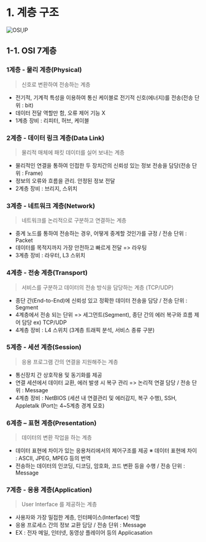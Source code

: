 # 1. 계층 구조  
![OSI,IP](https://github.com/SSAFYSEOUL06CSSTUDY/06CSSTUDY/assets/50236187/a5c6a2bd-9efc-47b0-8f06-e3ce7c592bab)  

## 1-1. OSI 7계층

### 1계층 - 물리 계층(Physical)  
> 신호로 변환하여 전송하는 계층    
- 전기적, 기계적 특성을 이용하여 통신 케이블로 전기적 신호(에너지)를 전송(전송 단위 : bit)
- 데이터 전달 역할만 함, 오류 제어 기능 X
- 1계층 장비 : 리피터, 허브, 케이블

### 2계층 - 데이터 링크 계층(Data Link)  
> 물리적 매체에 패킷 데이터를 실어 보내는 계층  
- 물리적인 연결을 통하여 인접한 두 장치간의 신뢰성 있는 정보 전송을 담당(전송 단위 : Frame)
- 정보의 오류와 흐름을 관리. 안정된 정보 전달
- 2계층 장비 : 브리지, 스위치

### 3계층 - 네트워크 계층(Network)
> 네트워크를 논리적으로 구분하고 연결하는 계층  
- 중계 노드를 통하여 전송하는 경우, 어떻게 중계할 것인가를 규정  / 전송 단위 : Packet
- 데이터를 목적지까지 가장 안전하고 빠르게 전달 => 라우팅
- 3계층 장비 : 라우터, L3 스위치

### 4계층 - 전송 계층(Transport)
> 서비스를 구분하고 데이터의 전송 방식을 담당하는 계층 (TCP/UDP)  
- 종단 간(End-to-End)에 신뢰성 있고 정확한 데이터 전송을 담당 / 전송 단위 : Segment
- 4계층에서 전송 되는 단위 => 세그먼트(Segment), 종단 간의 에러 복구와 흐름 제어 담당  ex) TCP/UDP
- 4계층 장비 : L4 스위치 (3계층 트래픽 분석, 서비스 종류 구분)

### 5계층 - 세션 계층(Session)  
> 응용 프로그램 간의 연결을 지원해주는 계층  
- 통신장치 간 상호작용 및 동기화를 제공
- 연결 세션에서 데이터 교환,  에러 발생 시 복구 관리 => 논리적 연결 담당 / 전송 단위 : Message
- 4계층 장비 : NetBIOS (세션 내 연결관리 및 에러감지, 복구 수행), SSH, Appletalk  (Port는 4~5계층 경계 모호)

### 6계층 – 표현 계층(Presentation)
> 데이터의 변환 작업을 하는 계층  
- 데이터 표현에 차이가 있는 응용처리에서의 제어구조를 제공 ※ 데이터 표현에 차이 : ASCII, JPEG, MPEG 등의 번역
- 전송하는 데이터의 인코딩, 디코딩, 암호화, 코드 변환 등을 수행 / 전송 단위 : Message

### 7계층 - 응용 계층(Application)  
> User Interface 를 제공하는 계층 
- 사용자와 가장 밀접한 계층, 인터페이스(Interface) 역할
- 응용 프로세스 간의 정보 교환 담당 / 전송 단위 : Message
- EX : 전자 메일, 인터넷, 동영상 플레이어 등의 Applicasation


  
